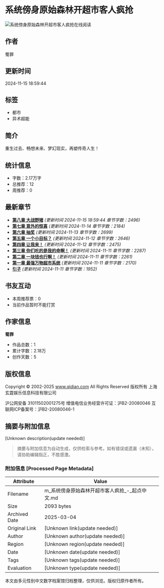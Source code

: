# 系统傍身原始森林开超市客人疯抢

![系统傍身原始森林开超市客人疯抢在线阅读](//bookcover.yuewen.com/qdbimg/349573/1042474215/180.webp)

## 作者
蜀罪

## 更新时间
2024-11-15 18:59:44

## 标签
- 都市
- 异术超能

## 简介
重生过去、畅想未来、梦幻现实，再塑传奇人生！

## 统计信息
- 字数：2.17万字
- 总推荐：12
- 周推荐：0

## 最新章节
- **[第八章 大战野猪](//www.qidian.com/chapter/1042474215/814467078/)** _(更新时间 2024-11-15 18:59:44 章节字数：2496)_
- **[第七章 意外的惊喜](//www.qidian.com/chapter/1042474215/814111109/)** _(更新时间 2024-11-14 章节字数：2184)_
- **[第六章 抽奖](//www.qidian.com/chapter/1042474215/814087175/)** _(更新时间 2024-11-13 章节字数：2699)_
- **[第五章 一个小目标？](//www.qidian.com/chapter/1042474215/814071241/)** _(更新时间 2024-11-12 章节字数：2646)_
- **[第四章 让我来！](//www.qidian.com/chapter/1042474215/814071180/)** _(更新时间 2024-11-12 章节字数：2475)_
- **[第三章 你们吃的是我的命啊！](//www.qidian.com/chapter/1042474215/814070796/)** _(更新时间 2024-11-11 章节字数：2287)_
- **[第二章 一块钱也行啊！](//www.qidian.com/chapter/1042474215/814071000/)** _(更新时间 2024-11-11 章节字数：2261)_
- **[第一章 最强万物超市系统](//www.qidian.com/chapter/1042474215/814070545/)** _(更新时间 2024-11-11 章节字数：2170)_
- **[引子](//www.qidian.com/chapter/1042474215/814070124/)** _(更新时间 2024-11-11 章节字数：1952)_

## 书友互动
- 本周推荐票：0
- 当前作品暂时不能打赏

## 作家信息
**蜀罪**
- 作品总数：1
- 累计字数：2.18万
- 创作天数：5

## 版权信息
Copyright © 2002-2025 www.qidian.com All Rights Reserved 版权所有 上海玄霆娱乐信息科技有限公司

沪公网安备 31011502001275号
增值电信业务经营许可证：沪B2-20080046
互联网ICP备案号：沪B2-20080046-1
<!-- tcd_original_link https://m.qidian.com/book/1042474215.html -->


## 摘要与附加信息

<!-- tcd_abstract -->
[Unknown description(update needed)]
<!-- tcd_abstract_end -->

> 摘要与附加信息为自动生成，仅供检索与参考。如有错误或遗漏（未知），请协助编辑指正，不胜感激。

### 附加信息 [Processed Page Metadata]

| Attribute       | Value                                  |
|-----------------|----------------------------------------|
| Filename        | m_系统傍身原始森林开超市客人疯抢_-_起点中文.md                             |
| Size            | 2093 bytes                           |
| Archived Date   | 2025-03-04                             |
| Original Link   | [Unknown link(update needed)]                       |
| Author          | [Unknown author(update needed)]                               |
| Region          | [Unknown region(update needed)]                               |
| Date            | [Unknown date(update needed)]                                 |
| Tags            | [Unknown tags(update needed)]                                 |
| Evaluation            | [Unknown type(update needed)]                                 |
<!-- tcd_table_end -->

本文由多元性别中文数字档案馆归档整理，仅供浏览。版权归原作者所有。
